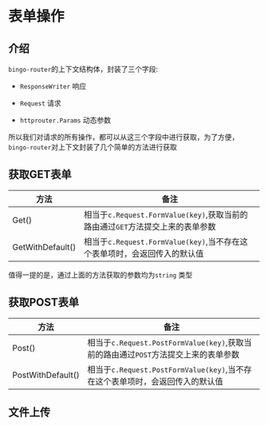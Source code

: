 # 表单操作

## 介绍

`bingo-router`的上下文结构体，封装了三个字段:

  - `ResponseWriter` 响应
 
  - `Request` 请求

  - `httprouter.Params` 动态参数

所以我们对请求的所有操作，都可以从这三个字段中进行获取，为了方便，`bingo-router`对上下文封装了几个简单的方法进行获取

## 获取GET表单

  
  |方法          | 备注  |
  |-----------|------ |
  |Get()             | 相当于`c.Request.FormValue(key)`,获取当前的路由通过`GET`方法提交上来的表单参数  |
  |GetWithDefault()  | 相当于`c.Request.FormValue(key)`,当不存在这个表单项时，会返回传入的默认值       |

  值得一提的是，通过上面的方法获取的参数均为`string` 类型

## 获取POST表单

  |方法          | 备注  |
  |-----------|------ |
  |Post()             | 相当于`c.Request.PostFormValue(key)`,获取当前的路由通过`POST`方法提交上来的表单参数  |
  |PostWithDefault()  | 相当于`c.Request.PostFormValue(key)`,当不存在这个表单项时，会返回传入的默认值       |

  
## 文件上传